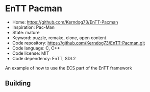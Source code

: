 # EnTT Pacman

- Home: https://github.com/Kerndog73/EnTT-Pacman
- Inspiration: Pac-Man
- State: mature
- Keyword: puzzle, remake, clone, open content
- Code repository: https://github.com/Kerndog73/EnTT-Pacman.git
- Code language: C, C++
- Code license: MIT
- Code dependency: EnTT, SDL2

An example of how to use the ECS part of the EnTT framework

## Building
